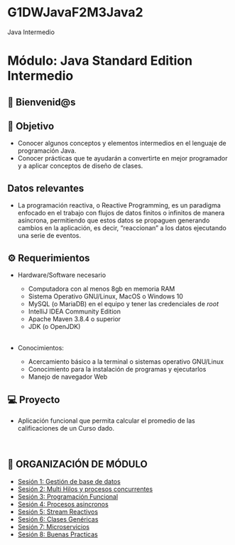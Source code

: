 # G1DWJavaF2M3Java2
Java Intermedio
 
# Módulo: Java Standard Edition Intermedio

## :wave: Bienvenid@s

## :dart: Objetivo

 - Conocer algunos conceptos y elementos intermedios en el lenguaje de programación Java.
 - Conocer prácticas que te ayudarán a convertirte en mejor programador y a aplicar conceptos de diseño de clases.

 ## Datos relevantes

- La programación reactiva, o Reactive Programming, es un paradigma enfocado en el trabajo con flujos de datos finitos o infinitos de manera asíncrona, permitiendo que estos datos se propaguen generando cambios en la aplicación, es decir, “reaccionan” a los datos ejecutando una serie de eventos.		

## :gear: Requerimientos

- Hardware/Software necesario
    - Computadora con al menos 8gb en memoria RAM
    - Sistema Operativo GNU/Linux, MacOS o Windows 10
    - MySQL (o MariaDB) en el equipo y tener las credenciales de _root_
    - IntelliJ IDEA Community Edition
    - Apache Maven 3.8.4 o superior
    - JDK (o OpenJDK)

    <br/>

- Conocimientos:
    - Acercamiento básico a la terminal o sistemas operativo GNU/Linux
    - Conocimiento para la instalación de programas y ejecutarlos
    - Manejo de navegador Web

## 💻 Proyecto

- Aplicación funcional que permita calcular el promedio de las calificaciones de un Curso dado.

<br/>

## :bookmark_tabs: ORGANIZACIÓN DE MÓDULO

 - [Sesión 1: Gestión de base de datos](./Sesion-01/Readme.md)
 - [Sesión 2: Multi Hilos y procesos concurrentes](./Sesion-02/Readme.md)
 - [Sesión 3: Programación Funcional](./Sesion-03/Readme.md)
 - [Sesión 4: Procesos asincronos](./Sesion-04/Readme.md)
 - [Sesión 5: Stream Reactivos](./Sesion-05/Readme.md)
 - [Sesión 6: Clases Genéricas](./Sesion-06/Readme.md)
 - [Sesión 7: Microservicios](Sesion-07/Readme.md)
 - [Sesión 8: Buenas Practicas](./Sesion-08/Readme.md)
